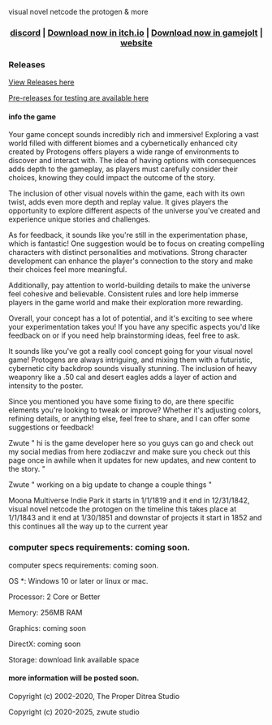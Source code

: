visual novel netcode the protogen & more

<h3 align="center"><a href="https://discord.gg/W2eJXyvVhT">discord</a> | <a href="https://zwute-studio.itch.io/visual-novel-netcode-the-protogen-and-more">Download now in itch.io</a> | <a href="https://gamejolt.com/games/visual-novel-netcode-the-protogen-and-more/891872">Download now in gamejolt</a> | <a href="https://9d458e2d-2fa6-46c9-acfc-d25a22099350-00-3ie2zcpgqok40.spock.replit.dev/download">website</a></h3>

### Releases

[View Releases here](https://github.com/zodiaczvr/visual-novel-netcode-the-protogen-and-more/releases/)

[Pre-releases for testing are available here]()

#### info the game

Your game concept sounds incredibly rich and immersive! Exploring a vast world filled with different biomes and a cybernetically enhanced city created by Protogens offers players a wide range of environments to discover and interact with. The idea of having options with consequences adds depth to the gameplay, as players must carefully consider their choices, knowing they could impact the outcome of the story.

The inclusion of other visual novels within the game, each with its own twist, adds even more depth and replay value. It gives players the opportunity to explore different aspects of the universe you've created and experience unique stories and challenges.

As for feedback, it sounds like you're still in the experimentation phase, which is fantastic! One suggestion would be to focus on creating compelling characters with distinct personalities and motivations. Strong character development can enhance the player's connection to the story and make their choices feel more meaningful.

Additionally, pay attention to world-building details to make the universe feel cohesive and believable. Consistent rules and lore help immerse players in the game world and make their exploration more rewarding.

Overall, your concept has a lot of potential, and it's exciting to see where your experimentation takes you! If you have any specific aspects you'd like feedback on or if you need help brainstorming ideas, feel free to ask.

It sounds like you've got a really cool concept going for your visual novel game! Protogens are always intriguing, and mixing them with a futuristic, cybernetic city backdrop sounds visually stunning. The inclusion of heavy weaponry like a .50 cal and desert eagles adds a layer of action and intensity to the poster.

Since you mentioned you have some fixing to do, are there specific elements you're looking to tweak or improve? Whether it's adjusting colors, refining details, or anything else, feel free to share, and I can offer some suggestions or feedback!


Zwute " hi is the game developer here so you guys can go and check out my social medias from here zodiaczvr and make sure you check out this page once in awhile when it updates for new updates, and new content to the story. "

Zwute " working on a big update to change a couple things "

Moona Multiverse Indie Park it starts in 1/1/1819 and it end in 12/31/1842, visual novel netcode the protogen on the timeline this takes place at 1/1/1843 and it end at 1/30/1851 and downstar of projects it start in 1852 and this continues all the way up to the current year

### computer specs requirements: coming soon.

computer specs requirements: coming soon.

OS *: Windows 10 or later or linux or mac.

Processor: 2 Core or Better

Memory: 256MB RAM

Graphics: coming soon

DirectX: coming soon

Storage: download link available space

#### more information will be posted soon.

Copyright (c) 2002-2020, The Proper Ditrea Studio​

Copyright (c) 2020-2025, zwute studio 
